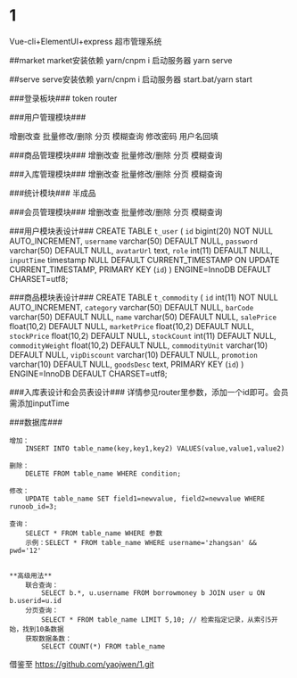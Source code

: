 # 1
Vue-cli+ElementUI+express 超市管理系统

##market
market安装依赖
yarn/cnpm i 
启动服务器
yarn serve

##serve
serve安装依赖
yarn/cnpm i
启动服务器
start.bat/yarn start


###登录板块###
token 
router 

###用户管理模块###

增删改查
批量修改/删除
分页
模糊查询
修改密码
用户名回填

###商品管理模块###
增删改查
批量修改/删除
分页
模糊查询

###入库管理模块###
增删改查
批量修改/删除
分页
模糊查询

###统计模块###
半成品

###会员管理模块###
增删改查
批量修改/删除
分页
模糊查询


###用户模块表设计###
CREATE TABLE `t_user` (
  `id` bigint(20) NOT NULL AUTO_INCREMENT,
  `username` varchar(50) DEFAULT NULL,
  `password` varchar(50) DEFAULT NULL,
  `avatarUrl` text,
  `role` int(11) DEFAULT NULL,
  `inputTime` timestamp NULL DEFAULT CURRENT_TIMESTAMP ON UPDATE CURRENT_TIMESTAMP,
  PRIMARY KEY (`id`)
) ENGINE=InnoDB  DEFAULT CHARSET=utf8;



###商品模块表设计###
CREATE TABLE `t_commodity` (
      `id` int(11) NOT NULL AUTO_INCREMENT,
      `category` varchar(50) DEFAULT NULL,
      `barCode` varchar(50) DEFAULT NULL,
      `name` varchar(50) DEFAULT NULL,
      `salePrice` float(10,2) DEFAULT NULL,
      `marketPrice` float(10,2) DEFAULT NULL,
      `stockPrice` float(10,2) DEFAULT NULL,
      `stockCount` int(11) DEFAULT NULL,
      `commodityWeight` float(10,2) DEFAULT NULL,
      `commodityUnit` varchar(10) DEFAULT NULL,
      `vipDiscount` varchar(10) DEFAULT NULL,
      `promotion` varchar(10) DEFAULT NULL,
      `goodsDesc` text,
      PRIMARY KEY (`id`)
) ENGINE=InnoDB DEFAULT CHARSET=utf8;


###入库表设计和会员表设计###
详情参见router里参数，添加一个id即可。会员需添加inputTime


###数据库###

	增加：
		INSERT INTO table_name(key,key1,key2) VALUES(value,value1,value2)

	删除：
		DELETE FROM table_name WHERE condition;

	修改：
		UPDATE table_name SET field1=newvalue, field2=newvalue WHERE runoob_id=3;

	查询：
		SELECT * FROM table_name WHERE 参数
		示例：SELECT * FROM table_name WHERE username='zhangsan' && pwd='12'
		
		
	**高级用法**
		联合查询：
			SELECT b.*, u.username FROM borrowmoney b JOIN user u ON b.userid=u.id
		分页查询：
			SELECT * FROM table_name LIMIT 5,10; // 检索指定记录，从索引5开始，找到10条数据
		获取数据条数：
			SELECT COUNT(*) FROM table_name

借鉴至 https://github.com/yaojwen/1.git